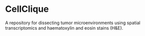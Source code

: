 # CellClique
A repository for dissecting tumor microenvironments using spatial transcriptomics and haematoxylin and eosin stains (H&amp;E).
